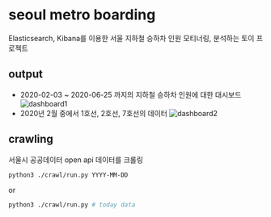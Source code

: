 # seoul metro boarding
Elasticsearch, Kibana를 이용한 서울 지하철 승하차 인원 모티너링, 분석하는 토이 프로젝트

## output
+ 2020-02-03 ~ 2020-06-25 까지의 지하철 승하차 인원에 대한 대시보드
![dashboard1](https://user-images.githubusercontent.com/44857109/85985255-705e3580-ba25-11ea-998e-b9851923182a.png)
+ 2020년 2월 중에서 1호선, 2호선, 7호선의 데이터
![dashboard2](https://user-images.githubusercontent.com/44857109/85985302-85d35f80-ba25-11ea-83f3-5228400a50be.png)

## crawling
서울시 공공데이터 open api 데이터를 크롤링
```sh
python3 ./crawl/run.py YYYY-MM-DD
```
or
```sh
python3 ./crawl/run.py # today data
```